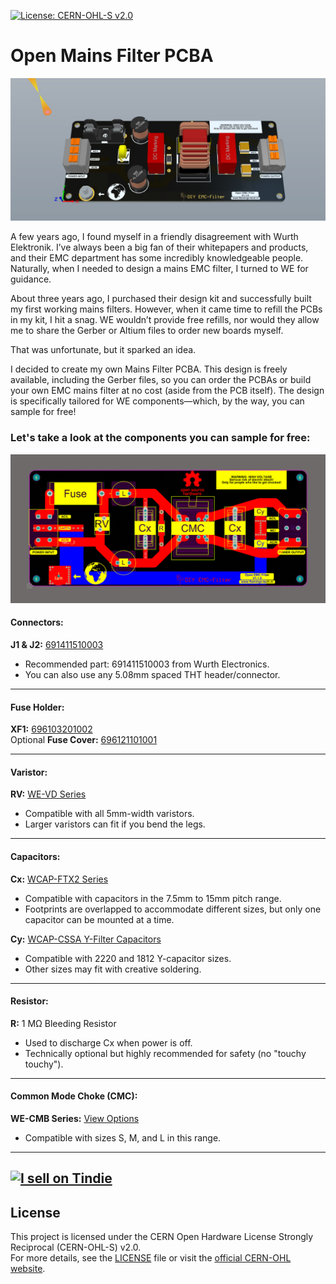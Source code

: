 [![License: CERN-OHL-S v2.0](https://img.shields.io/badge/License-CERN--OHL--S-blue.svg)](https://ohwr.org/project/cernohl/wikis/Documents/CERN-OHL-version-2)

# Open Mains Filter PCBA

![Preview](https://github.com/Flamingo-tech/Open-Mains-Filter/blob/main/Images/Open_Mains_Filter_V1.1.0_IMG_1.png)

A few years ago, I found myself in a friendly disagreement with Wurth Elektronik. I’ve always been a big fan of their whitepapers and products, and their EMC department has some incredibly knowledgeable people. Naturally, when I needed to design a mains EMC filter, I turned to WE for guidance.

About three years ago, I purchased their design kit and successfully built my first working mains filters. However, when it came time to refill the PCBs in my kit, I hit a snag. WE wouldn’t provide free refills, nor would they allow me to share the Gerber or Altium files to order new boards myself.

That was unfortunate, but it sparked an idea.

I decided to create my own Mains Filter PCBA. This design is freely available, including the Gerber files, so you can order the PCBAs or build your own EMC mains filter at no cost (aside from the PCB itself). The design is specifically tailored for WE components—which, by the way, you can sample for free!

### Let's take a look at the components you can sample for free:

![Preview](https://github.com/Flamingo-tech/Open-Mains-Filter/blob/main/Images/Open_Mains_Filter_V1.1.0_Overview.png)

#### Connectors:  
**J1 & J2:** [691411510003](https://www.we-online.com/en/components/products/TBL_5_08_4115_SCREWLESS_HORIZONTAL_ENTRY_6914115100XX?sq=691411510003#691411510003)  
- Recommended part: 691411510003 from Wurth Electronics.  
- You can also use any 5.08mm spaced THT header/connector.

---

#### Fuse Holder:  
**XF1:** [696103201002](https://www.we-online.com/en/components/products/FSH_THR_PCB_CLIP_COVER_696103201002)  
Optional **Fuse Cover:** [696121101001](https://www.we-online.com/en/components/products/FSH_THT_PCB_CLIP_COVER_696121101001)  

---

#### Varistor:  
**RV:** [WE-VD Series](https://www.we-online.com/en/components/products/WE-VD#/articles/WE-VD_SIZE_5MM)  
- Compatible with all 5mm-width varistors.  
- Larger varistors can fit if you bend the legs.

---

#### Capacitors:  
**Cx:** [WCAP-FTX2 Series](https://www.we-online.com/en/components/products/WCAP-FTX2)  
- Compatible with capacitors in the 7.5mm to 15mm pitch range.  
- Footprints are overlapped to accommodate different sizes, but only one capacitor can be mounted at a time.

**Cy:** [WCAP-CSSA Y-Filter Capacitors](https://www.we-online.com/en/components/products/WCAP-CSSA_2#/articles/WCAP-CSSA-1812_2)  
- Compatible with 2220 and 1812 Y-capacitor sizes.  
- Other sizes may fit with creative soldering.

---

#### Resistor:  
**R:** 1 MΩ Bleeding Resistor  
- Used to discharge Cx when power is off.  
- Technically optional but highly recommended for safety (no "touchy touchy").

---

#### Common Mode Choke (CMC):  
**WE-CMB Series:** [View Options](https://www.we-online.com/en/components/products/WE-CMB?)  
- Compatible with sizes S, M, and L in this range.

---
<a href="https://www.tindie.com/stores/theflamingo/?ref=offsite_badges&utm_source=sellers_TheFlamingo&utm_medium=badges&utm_campaign=badge_large"><img src="https://d2ss6ovg47m0r5.cloudfront.net/badges/tindie-larges.png" alt="I sell on Tindie" width="200" height="104"></a>
---

## License
This project is licensed under the CERN Open Hardware License Strongly Reciprocal (CERN-OHL-S) v2.0.  
For more details, see the [LICENSE](./LICENSE) file or visit the [official CERN-OHL website](https://ohwr.org/cern_ohl).


